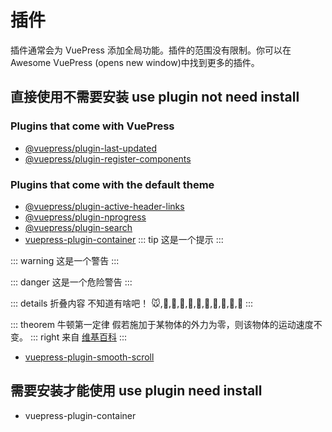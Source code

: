 # 插件
插件通常会为 VuePress 添加全局功能。插件的范围没有限制。你可以在 Awesome VuePress (opens new window)中找到更多的插件。

## 直接使用不需要安装 use plugin not need install

### Plugins that come with VuePress

- [@vuepress/plugin-last-updated](./official/plugin-last-updated.md)
- [@vuepress/plugin-register-components](./official/plugin-register-components.md)

### Plugins that come with the default theme

- [@vuepress/plugin-active-header-links](./official/plugin-active-header-links.md)
- [@vuepress/plugin-nprogress](./official/plugin-nprogress.md)
- [@vuepress/plugin-search](./official/plugin-search.md)
- [vuepress-plugin-container](https://vuepress.github.io/plugins/container/)
::: tip
这是一个提示
:::

::: warning
这是一个警告
:::

::: danger
这是一个危险警告
:::

::: details 折叠内容
不知道有啥吧！
🐭,🦏,🐅,🐰,🐉,🐍,🐴,🐐,🐒,🐓,🐗
:::

::: theorem 牛顿第一定律
假若施加于某物体的外力为零，则该物体的运动速度不变。
  ::: right
  来自 [维基百科](https://zh.wikipedia.org/wiki/%E7%89%9B%E9%A1%BF%E8%BF%90%E5%8A%A8%E5%AE%9A%E5%BE%8B)
  :::
  
- [vuepress-plugin-smooth-scroll](https://vuepress.github.io/plugins/smooth-scroll/)

## 需要安装才能使用 use plugin need install

* vuepress-plugin-container